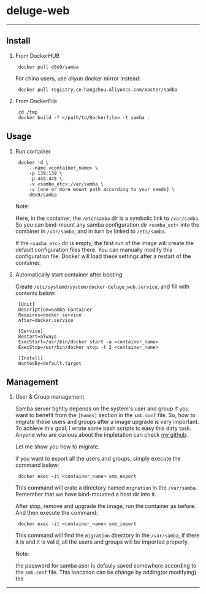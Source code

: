 # deluge-web

---

## Install

1. From DockerHUB

        docker pull d0u9/samba

    For china users, use aliyun docker mirror instead:

        docker pull registry.cn-hangzhou.aliyuncs.com/master/samba

2. From DockerFile

        cd /tmp
        docker build -f </path/to/Dockerfile> -t samba .

## Usage

1. Run container

        docker -d \
            --name <container_name> \
            -p 139:139 \
            -p 445:445 \
            -v <samba_etc>:/var/samba \
            -v [one or more mount path according to your needs] \
            d0u9/samba

    Note:

    Here, in the container, the `/etc/samba` dir is a symbolic link to
    `/var/samba`. So you can bind-mount any samba configuration dir
    `<samba_ect>` into the container in `/var/samba`, and in turn be linked to
    `/etc/samba`.

    If the `<samba_etc>` dir is empty, the first run of the image will create
    the default configuration files there. You can manually modify this
    configuration file. Docker will load these settings after a restart of the
    container.

2. Automatically start container after booting

    Create `/etc/systemd/system/docker-deluge_web.service`, and fill with
    contents below:

        [Unit]
        Description=Samba Container
        Requires=docker.service
        After=docker.service

        [Service]
        Restart=always
        ExecStart=/usr/bin/docker start -a <container_name>
        ExecStop=/usr/bin/docker stop -t 2 <container_name>

        [Install]
        WantedBy=default.target

## Management

1. User & Group management

    Samba server tightly depends on the system's user and group if you want to
    benefit from the `[homes]` section in the `smb.conf` file. So, how to
    migrate these users and groups after a image upgrade is very important. To
    achieve this goal, I wrote some bash scripts to easy this dirty task. 
    Anyone who are curious about the impletation can check [my github](https://github.com/d0u9/docker/blob/master/dockerfiles/samba/usradmin).

    Let me show you how to migrate.

    if you want to export all the users and groups, simply execute the command
    below:

        docker exec -it <container_name> smb_export

    This command will crate a directory named `migration` in the `/var/samba`.
    Remember that we have bind-mounted a host dir into it.

    After stop, remove and upgrade the image, run the container as before. And
    then execute the command:

        docker exec -it <container_name> smb_import

    This command will find the `migration` directory in the `/var/samba`, if
    there it is and it is valid, all the users and groups will be imported
    properly.

    Note:

    the password for samba user is defauly saved somewhere according to the
    `smb.conf` file. This loacation can be change by adding(or modifying) the
    
    
    


---


